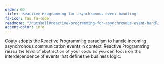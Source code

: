 ```yaml
---
order: 60
title: "Reactive Programming for asynchronous event handling"
fa-icon: fas fa-code
readmore: "/nutshell#reactive-programming-for-asynchronous-event-handling"
accent-color: info
---
```


Coaty adopts the Reactive Programming paradigm to handle incoming
asynchronous communication events in context. Reactive Programming
raises the level of abstraction of your code so you can focus
on the interdependence of events that define the business logic.
